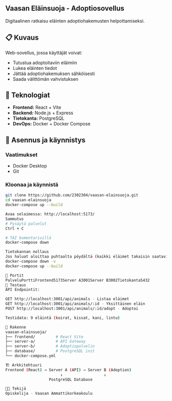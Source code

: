 ## Vaasan Eläinsuoja - Adoptiosovellus

Digitaalinen ratkaisu eläinten adoptiohakemusten helpottamiseksi.

## 📋 Kuvaus

Web-sovellus, jossa käyttäjät voivat:
- Tutustua adoptoitaviin eläimiin
- Lukea eläinten tiedot
- Jättää adoptiohakemuksen sähköisesti
- Saada välittömän vahvistuksen

## 🔧 Teknologiat

- **Frontend:** React + Vite
- **Backend:** Node.js + Express
- **Tietokanta:** PostgreSQL
- **DevOps:** Docker + Docker Compose

## 🚀 Asennus ja käynnistys

### Vaatimukset
- Docker Desktop
- Git

### Kloonaa ja käynnistä
```bash
git clone https://github.com/2302304/vaasan-elainsuoja.git
cd vaasan-elainsuoja
docker-compose up --build

Avaa selaimessa: http://localhost:5173/
Sammutus
# Pysäytä palvelut
Ctrl + C

# TAI komentorivillä
docker-compose down

Tietokannan nollaus
Jos haluat aloittaa puhtaalta pöydältä (kaikki eläimet takaisin saataville):
docker-compose down -v
docker-compose up --build

🐳 Portit
PalveluPorttiFrontend5173Server A3001Server B3002Tietokanta5432
🧪 Testaus
API Endpointit:

GET http://localhost:3001/api/animals - Listaa eläimet
GET http://localhost:3001/api/animals/:id - Yksittäinen eläin
POST http://localhost:3001/api/animals/:id/adopt - Adoptoi

Testidata: 9 eläintä (koirat, kissat, kani, lintu)

📁 Rakenne
vaasan-elainsuoja/
├── frontend/         # React Vite
├── server-a/         # API Gateway
├── server-b/         # Adoptiopalvelin
├── database/         # PostgreSQL init
└── docker-compose.yml

🏗️ Arkkitehtuuri
Frontend (React) → Server A (API) → Server B (Adoption)
                        ↓                  ↓
                   PostgreSQL Database

👨‍💻 Tekijä
Opiskelija - Vaasan Ammattikorkeakoulu                 
